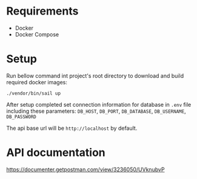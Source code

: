 # Requirements
- Docker
- Docker Compose

# Setup
Run bellow command int project's root directory to download and build required docker images:

`./vendor/bin/sail up`

After setup completed set connection information for database in `.env` file including these parameters:
`DB_HOST`, `DB_PORT`, `DB_DATABASE`, `DB_USERNAME`, `DB_PASSWORD`

The api base url will be `http://localhost` by default.

# API documentation
https://documenter.getpostman.com/view/3236050/UVknubvP
